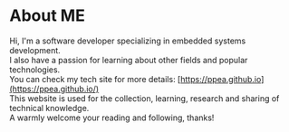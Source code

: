 # About ME
Hi, I'm a software developer specializing in embedded systems development.<br> I also have a passion for learning about other fields and popular technologies.
<br> You can check my tech site for more details: [https://ppea.github.io](https://ppea.github.io/)
<br> This website is used for the collection, learning, research and sharing of technical knowledge.
<br> A warmly welcome your reading and following, thanks!
